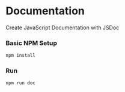 
# Documentation

Create JavaScript Documentation with JSDoc

### Basic NPM Setup 

```bash
npm install
```

### Run
```bash
npm run doc
```



